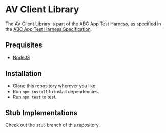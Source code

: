 # AV Client Library
The AV Client Library is part of the ABC App Test Harness, as specified in the [ABC App Test Harness Specification](https://docs.google.com/document/d/1MhLahmuhXRyN7MRSqfFrjUaS1xmQsViTZ2kJGbbDOuY/edit?usp=sharing).

## Prequisites
- [NodeJS](https://nodejs.org/en/)

## Installation
- Clone this repository wherever you like.
- Run `npm install` to install dependencies.
- Run `npm test` to test.

## Stub Implementations
Check out the `stub` branch of this repository.
